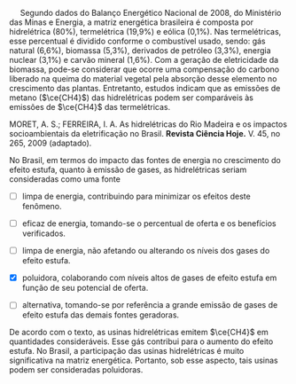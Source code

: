 

     Segundo dados do Balanço Energético Nacional de 2008, do Ministério das Minas e Energia, a matriz energética brasileira é composta por hidrelétrica (80%), termelétrica (19,9%) e eólica (0,1%). Nas termelétricas, esse percentual é dividido conforme o combustível usado, sendo: gás natural (6,6%), biomassa (5,3%), derivados de petróleo (3,3%), energia nuclear (3,1%) e carvão mineral (1,6%). Com a geração de eletricidade da biomassa, pode-se considerar que ocorre uma compensação do carbono liberado na queima do material vegetal pela absorção desse elemento no crescimento das plantas. Entretanto, estudos indicam que as emissões de metano ($\ce{CH4}$) das hidrelétricas podem ser comparáveis às emissões de $\ce{CH4}$ das termelétricas.

MORET, A. S.; FERREIRA, I. A. As hidrelétricas do Rio Madeira e os impactos socioambientais da eletrificação no Brasil. **Revista Ciência Hoje.** V. 45, no 265, 2009 (adaptado).

No Brasil, em termos do impacto das fontes de energia no crescimento do efeito estufa, quanto à emissão de gases, as hidrelétricas seriam consideradas como uma fonte



- [ ] limpa de energia, contribuindo para minimizar os efeitos deste fenômeno.
- [ ] eficaz de energia, tomando-se o percentual de oferta e os benefícios verificados.
- [ ] limpa de energia, não afetando ou alterando os níveis dos gases do efeito estufa.
- [x] poluidora, colaborando com níveis altos de gases de efeito estufa em função de seu potencial de oferta.
- [ ] alternativa, tomando-se por referência a grande emissão de gases de efeito estufa das demais fontes geradoras.


De acordo com o texto, as usinas hidrelétricas emitem $\ce{CH4}$ em quantidades consideráveis. Esse gás contribui para o aumento do efeito estufa. No Brasil, a participação das usinas hidrelétricas é muito significativa na matriz energética. Portanto, sob esse aspecto, tais usinas podem ser consideradas poluidoras.
